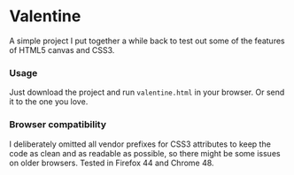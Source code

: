 # Valentine
A simple project I put together a while back to test out some of the features of HTML5 canvas and CSS3.

### Usage
Just download the project and run `valentine.html` in your browser. Or send it to the one you love.

### Browser compatibility
I deliberately omitted all vendor prefixes for CSS3 attributes to keep the code as clean and as readable as possible, so there might be some issues on older browsers.
Tested in Firefox 44 and Chrome 48.